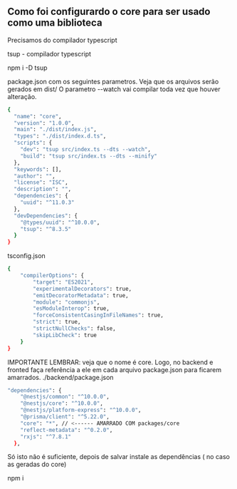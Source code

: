## Como foi configurardo o core para ser usado como uma biblioteca

Precisamos do compilador typescript

tsup - compilador typescript

npm i -D tsup

package.json com os seguintes parametros. 
Veja que os arquivos serão gerados em dist/
O parametro --watch vai compilar toda vez que houver alteração.

```bash
{
  "name": "core",
  "version": "1.0.0",
  "main": "./dist/index.js",
  "types": "./dist/index.d.ts",
  "scripts": {
    "dev": "tsup src/index.ts --dts --watch",
    "build": "tsup src/index.ts --dts --minify"
  },
  "keywords": [],
  "author": "",
  "license": "ISC",
  "description": "",
  "dependencies": {
    "uuid": "^11.0.3"
  },
  "devDependencies": {
    "@types/uuid": "^10.0.0",
    "tsup": "^8.3.5"
  }
}
```
tsconfig.json
```bash
{
    "compilerOptions": {
        "target": "ES2021",
        "experimentalDecorators": true,
        "emitDecoratorMetadata": true,
        "module": "commonjs",
        "esModuleInterop": true,
        "forceConsistentCasingInFileNames": true,
        "strict": true,
        "strictNullChecks": false,
        "skipLibCheck": true
    }
}
```

IMPORTANTE LEMBRAR: veja que o nome é core. Logo, no backend e fronted 
faça referência a ele em cada arquivo package.json para ficarem amarrados. 
./backend/package.json
```bash
"dependencies": {
    "@nestjs/common": "^10.0.0",
    "@nestjs/core": "^10.0.0",
    "@nestjs/platform-express": "^10.0.0",
    "@prisma/client": "^5.22.0",
    "core": "*", // <------ AMARRADO COM packages/core
    "reflect-metadata": "^0.2.0",
    "rxjs": "^7.8.1"
  },
  ```
  Só isto não é suficiente, depois de salvar instale  as dependências ( no caso as geradas do core)

  npm i 
  
  

